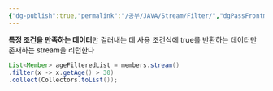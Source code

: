 ```yaml
---
{"dg-publish":true,"permalink":"/공부/JAVA/Stream/Filter/","dgPassFrontmatter":true}
---
```


**특정 조건을 만족하는 데이터**만 걸러내는 데 사용
조건식에 true를 반환하는 데이터만 존재하는 stream을 리턴한다

````java
List<Member> ageFilteredList = members.stream()
.filter(x -> x.getAge() > 30)
.collect(Collectors.toList());
````